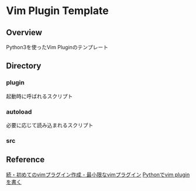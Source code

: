 # Vim Plugin Template

## Overview
Python3を使ったVim Pluginのテンプレート  

## Directory
### plugin
起動時に呼ばれるスクリプト  
### autoload
必要に応じて読み込まれるスクリプト  
### src

## Reference
[続・初めてのvimプラグイン作成 - 最小限なvimプラグイン](https://qiita.com/bonjin6770@github/items/31e60707ecf2ad6c4496)
[Pythonでvim pluginを書く](https://qiita.com/zakuro9715/items/98449dd4c6b9e1d61ef5)
